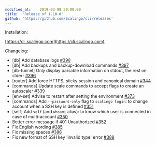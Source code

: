 ```yaml
---
modified_at:	2019-03-08 20:00:00
title:	'Release of 1.10.0'
github: 'https://github.com/Scalingo/cli/releases'
---
```


Installation:

[https://cli.scalingo.com](https://cli.scalingo.com)

Changelog:

* [db] Add database logs [#398](https://github.com/Scalingo/cli/issues/398)
* [db] Add backups and backup-download commands [#397](https://github.com/Scalingo/cli/issues/397)
* [db-tunnel] Only display parsable information on stdout, the rest on stderr
[#396](https://github.com/Scalingo/cli/issues/396)
* [router] Add force HTTPS, sticky session and canonical domain
[#344](https://github.com/Scalingo/cli/issues/344)
* [commands] Update scale commands to accept flags to create an autoscaler
[#339](https://github.com/Scalingo/cli/issues/339)
* [env-set] Advise to restart after setting the environment
[#373](https://github.com/Scalingo/cli/issues/373)
* [commands] Add `--password-only` flag to `scalingo login`: to change account when a SSH key is defined
[#351](https://github.com/Scalingo/cli/issues/351)
* [self] Add `self` (and `whoami` alias): to know which user is connected in case of multi-account
[#350](https://github.com/Scalingo/cli/issues/350)
* Better error message if 401 Unauthorized [#352](https://github.com/Scalingo/cli/issues/352)
* Fix English wording [#385](https://github.com/Scalingo/cli/issues/385)
* Fix missing spaces [#388](https://github.com/Scalingo/cli/issues/388)
* Fix new format of SSH key 'invalid type' error [#389](https://github.com/Scalingo/cli/issues/389)
